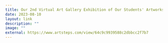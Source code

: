 ```yaml
---
title: Our 2nd Virtual Art Gallery Exhibition of Our Students' Artworks in Term 2
date: 2023-08-10
layout: link
description: ""
image: ""
external: https://www.artsteps.com/view/64c9c9939588c2dbbcc2f7b7
---
```

